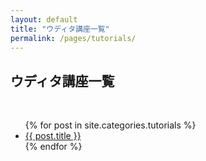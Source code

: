 ```yaml
---
layout: default
title: "ウディタ講座一覧"
permalink: /pages/tutorials/
---
```


<p><h2>ウディタ講座一覧</h2></p>

<br>

<ul>
  {% for post in site.categories.tutorials %}
    <li><a href="{{ site.baseurl }}{{ post.url }}">{{ post.title }}</a></li>
  {% endfor %}
</ul>
